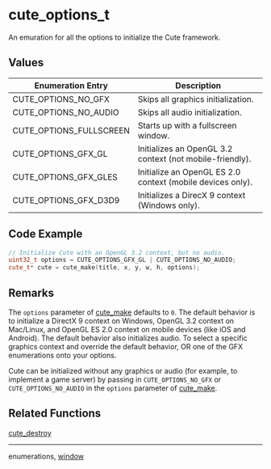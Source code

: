 # cute_options_t

An emuration for all the options to initialize the Cute framework.

## Values

Enumeration Entry | Description
--- | ---
CUTE_OPTIONS_NO_GFX | Skips all graphics initialization. 
CUTE_OPTIONS_NO_AUDIO | Skips all audio initialization.
CUTE_OPTIONS_FULLSCREEN | Starts up with a fullscreen window.
CUTE_OPTIONS_GFX_GL | Initializes an OpenGL 3.2 context (not mobile-friendly).
CUTE_OPTIONS_GFX_GLES | Initialize an OpenGL ES 2.0 context (mobile devices only).
CUTE_OPTIONS_GFX_D3D9 | Initializes a DirecX 9 context (Windows only).

## Code Example

```cpp
// Initialize Cute with an OpenGL 3.2 context, but no audio.
uint32_t options = CUTE_OPTIONS_GFX_GL | CUTE_OPTIONS_NO_AUDIO;
cute_t* cute = cute_make(title, x, y, w, h, options);
```

## Remarks

The `options` parameter of [cute_make](https://github.com/RandyGaul/cute_framework/blob/master/doc/window/cute_make.md) defaults to `0`. The default behavior is to initialize a DirectX 9 context on Windows, OpenGL 3.2 context on Mac/Linux, and OpenGL ES 2.0 context on mobile devices (like iOS and Android). The default behavior also initializes audio. To select a specific graphics context and override the default behavior, OR one of the GFX enumerations onto your options.

Cute can be initialized without any graphics or audio (for example, to implement a game server) by passing in `CUTE_OPTIONS_NO_GFX` or `CUTE_OPTIONS_NO_AUDIO` in the `options` parameter of [cute_make](https://github.com/RandyGaul/cute_framework/blob/master/doc/window/cute_make.md).

## Related Functions

[cute_destroy](https://github.com/RandyGaul/cute_framework/tree/master/doc/window/cute_destroy.md)

---

enumerations, [window](https://github.com/RandyGaul/cute_framework/tree/master/doc/window)
